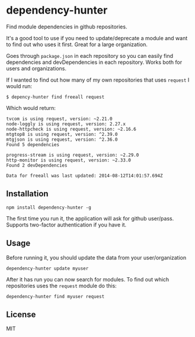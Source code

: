 # dependency-hunter

Find module dependencies in github repositories.

It's a good tool to use if you need to update/deprecate a module and want to find out who uses it first. Great for a large organization.

Goes through `package.json` in each repository so you can easily find dependencies and devDependencies in each repository. Works both for users and organizations.

If I wanted to find out how many of my own repositories that uses `request` I would run:

```
$ depency-hunter find freeall request
```

Which would return:

```
tvcom is using request, version: ~2.21.0
node-loggly is using request, version: 2.27.x
node-httpcheck is using request, version: ~2.16.6
mtgtop8 is using request, version: ^2.39.0
mtgjson is using request, version: ^2.36.0
Found 5 dependencies

progress-stream is using request, version: ~2.29.0
http-monitor is using request, version: ~2.33.0
Found 2 devDependencies

Data for freeall was last updated: 2014-08-12T14:01:57.694Z
```

## Installation

`npm install dependency-hunter -g`

The first time you run it, the application will ask for github user/pass. Supports two-factor authentication if you have it.

## Usage

Before running it, you should update the data from your user/organization

`dependency-hunter update myuser`

After it has run you can now search for modules. To find out which repositories uses the `request` module do this:

`dependency-hunter find myuser request`

## License

MIT
